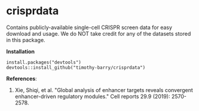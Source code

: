 
<!-- README.md is generated from README.Rmd. Please edit that file -->

# crisprdata

Contains publicly-available single-cell CRISPR screen data for easy
download and usage. We do NOT take credit for any of the datasets stored
in this package.

**Installation**


    install.packages("devtools")
    devtools::install_github("timothy-barry/crisprdata")

**References**:

1. Xie, Shiqi, et al. "Global analysis of enhancer targets reveals convergent enhancer-driven regulatory modules." Cell reports 29.9 (2019): 2570-2578.
